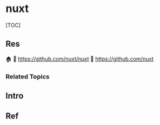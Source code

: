 # nuxt

[TOC]



## Res
🏠 
🚧 https://github.com/nuxt/nuxt
🚧 https://github.com/nuxt


### Related Topics



## Intro



## Ref
